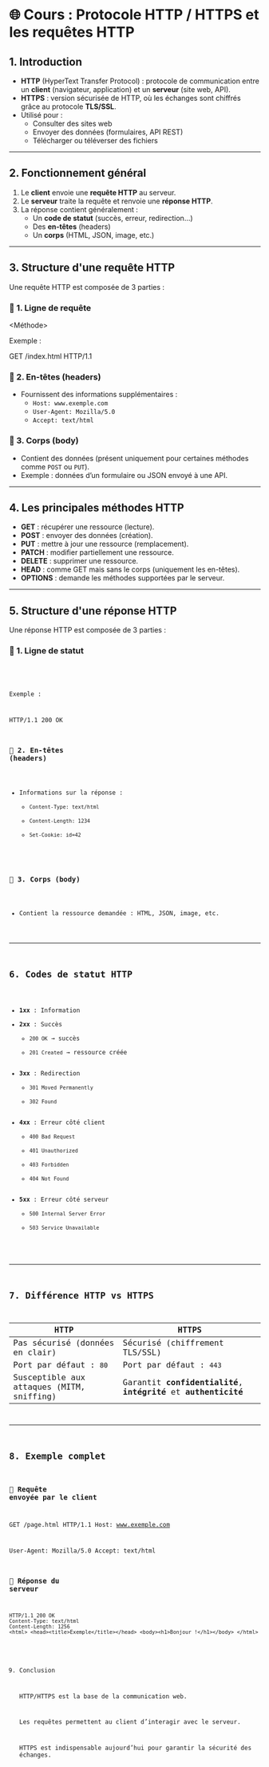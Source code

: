 # 🌐 Cours : Protocole HTTP / HTTPS et les requêtes HTTP

## 1. Introduction
- **HTTP** (HyperText Transfer Protocol) : protocole de communication entre un **client** (navigateur, application) et un **serveur** (site web, API).
- **HTTPS** : version sécurisée de HTTP, où les échanges sont chiffrés grâce au protocole **TLS/SSL**.
- Utilisé pour :
  - Consulter des sites web
  - Envoyer des données (formulaires, API REST)
  - Télécharger ou téléverser des fichiers

---

## 2. Fonctionnement général
1. Le **client** envoie une **requête HTTP** au serveur.
2. Le **serveur** traite la requête et renvoie une **réponse HTTP**.
3. La réponse contient généralement :
   - Un **code de statut** (succès, erreur, redirection…)
   - Des **en-têtes** (headers)
   - Un **corps** (HTML, JSON, image, etc.)

---

## 3. Structure d'une requête HTTP
Une requête HTTP est composée de 3 parties :

### 🔹 1. Ligne de requête

<Méthode> <Ressource> <Version>

Exemple :

GET /index.html HTTP/1.1


### 🔹 2. En-têtes (headers)
- Fournissent des informations supplémentaires :
  - `Host: www.exemple.com`
  - `User-Agent: Mozilla/5.0`
  - `Accept: text/html`

### 🔹 3. Corps (body)
- Contient des données (présent uniquement pour certaines méthodes comme `POST` ou `PUT`).
- Exemple : données d’un formulaire ou JSON envoyé à une API.

---

## 4. Les principales méthodes HTTP
- **GET** : récupérer une ressource (lecture).
- **POST** : envoyer des données (création).
- **PUT** : mettre à jour une ressource (remplacement).
- **PATCH** : modifier partiellement une ressource.
- **DELETE** : supprimer une ressource.
- **HEAD** : comme GET mais sans le corps (uniquement les en-têtes).
- **OPTIONS** : demande les méthodes supportées par le serveur.

---

## 5. Structure d'une réponse HTTP
Une réponse HTTP est composée de 3 parties :

### 🔹 1. Ligne de statut

<Version> <Code statut> <Message>

Exemple :

HTTP/1.1 200 OK


### 🔹 2. En-têtes (headers)
- Informations sur la réponse :
  - `Content-Type: text/html`
  - `Content-Length: 1234`
  - `Set-Cookie: id=42`

### 🔹 3. Corps (body)
- Contient la ressource demandée : HTML, JSON, image, etc.

---

## 6. Codes de statut HTTP
- **1xx** : Information
- **2xx** : Succès  
  - `200 OK` → succès
  - `201 Created` → ressource créée
- **3xx** : Redirection  
  - `301 Moved Permanently`
  - `302 Found`
- **4xx** : Erreur côté client  
  - `400 Bad Request`
  - `401 Unauthorized`
  - `403 Forbidden`
  - `404 Not Found`
- **5xx** : Erreur côté serveur  
  - `500 Internal Server Error`
  - `503 Service Unavailable`

---

## 7. Différence HTTP vs HTTPS
| HTTP | HTTPS |
|------|-------|
| Pas sécurisé (données en clair) | Sécurisé (chiffrement TLS/SSL) |
| Port par défaut : `80` | Port par défaut : `443` |
| Susceptible aux attaques (MITM, sniffing) | Garantit **confidentialité**, **intégrité** et **authenticité** |

---

## 8. Exemple complet

### 🔹 Requête envoyée par le client

GET /page.html HTTP/1.1
Host: www.exemple.com


User-Agent: Mozilla/5.0
Accept: text/html


### 🔹 Réponse du serveur

```HTTP
HTTP/1.1 200 OK
Content-Type: text/html
Content-Length: 1256
<html> <head><title>Exemple</title></head> <body><h1>Bonjour !</h1></body> </html> 
```
9. Conclusion

    HTTP/HTTPS est la base de la communication web.

    Les requêtes permettent au client d’interagir avec le serveur.

    HTTPS est indispensable aujourd’hui pour garantir la sécurité des échanges.
